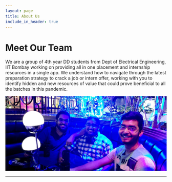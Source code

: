 ```yaml
---
layout: page
title: About Us
include_in_header: true
---
```


# Meet Our Team

We are a group of 4th year DD students from Dept of Electrical Engineering, IIT Bombay working on providing all in one placement and internship resources in a single app. We understand how to navigate through the latest preparation strategy to crack a job or intern offer, working with you to identify hidden and new resources of value that could prove beneficial to all the batches in this pandemic.

![No image found](assets/team.jpeg)

---